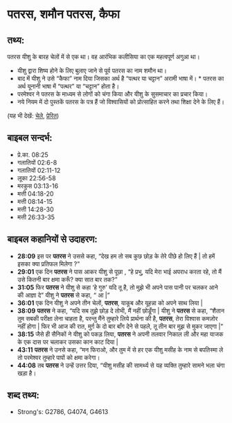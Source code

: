 # पतरस, शमौन पतरस, कैफा #

## तथ्य: ##

पतरस यीशु के बारह चेलों में से एक था। वह आरंभिक कलीसिया का एक महत्वपूर्ण अगुआ था।

* यीशु द्वारा शिष्य होने के लिए बुलाए जाने से पूर्व पतरस का नाम शमौन था।
* बाद में यीशु ने उसे “कैफा” नाम दिया जिसका अर्थ है “पत्थर या चट्टान” अरामी भाषा में। * पतरस का अर्थ यूनानी भाषा में “पत्थर” या “चट्टान” होता है। 
* परमेश्वर ने पतरस के माध्यम से लोगों को चंगा किया और यीशु के सुसमाचार का प्रचार किया।
* नये नियम में दो पुस्तकें पतरस के पत्र हैं जो विश्वासियों को प्रोत्साहित करने तथा शिक्षा देने के लिए हैं।

(यह भी देखें: [चेले](../disciple.md), [प्रेरित](../apostle.md))

## बाइबल सन्दर्भ: ##

* प्रे.का. 08:25
* गलातियों 02:6-8
* गलातियों 02:11-12
* लूका 22:56-58
* मरकुस 03:13-16
* मत्ती 04:18-20
* मत्ती 08:14-15
* मत्ती 14:28-30
* मत्ती 26:33-35

## बाइबल कहानियों से उदाहरण: ##

* __28:09__ इस पर __पतरस__ ने उससे कहा, “देख हम तो सब कुछ छोड़ के तेरे पीछे हो लिए हैं | तो हमें इसका क्या प्रतिफल मिलेगा ?”
* __29:01__ एक दिन __पतरस__ ने पास आकर यीशु से पूछा , “हे प्रभु, यदि मेरा भाई अपराध करता रहे, तो मैं उसे कितनी बार क्षमा करूँ? क्या सात बार तक?” 
* __31:05__ फिर __पतरस__ ने यीशु से कहा ‘हे गुरु’ यदि तू है, तो मुझे भी अपने पास पानी पर चलकर आने की आज्ञा दे” यीशु ने __पतरस__ से कहा, “ आ |”
* __36:01__ एक दिन यीशु ने अपने तीन चेलों, __पतरस__, याकूब और यूहन्ना को अपने साथ लिया |
* __38:09__ __पतरस__ ने कहा, “यदि सब तुझे छोड़ दे तोभी, मैं नहीं छोडूँगा | यीशु ने __पतरस__ से कहा, “शैतान तुम सबकी परीक्षा लेना चाहता है, परन्तु मैंने तुम्हारे लिये प्रार्थना की है, __पतरस__, तेरा विश्वास कमज़ोर नहीं होगा | फिर भी आज की रात, मुर्ग़ के दो बार बाँग देने से पहले, तू तीन बार मुझ से मुकर जाएगा |”
* __38:15__ जैसे ही सैनिकों ने यीशु को पकड़ लिया, __पतरस__ ने अपनी तलवार निकाल ली और महा याजक के एक दास पर चलाकर उसका कान काट दिया | 
* __43:11__ __पतरस__ ने उनसे कहा, “मन फिराओ, और तुम में से हर एक यीशु मसीह के नाम से बपतिस्मा ले तो परमेश्वर तुम्हारे पापों को क्षमा करेगा।
* __44:08__ तब __पतरस__ ने उन्हें उत्तर दिया, “यीशु मसीह की सामर्थ्य से यह व्यक्ति तुम्हारे सामने भला चंगा खड़ा है।

## शब्द तथ्य: ##

* Strong's: G2786, G4074, G4613
